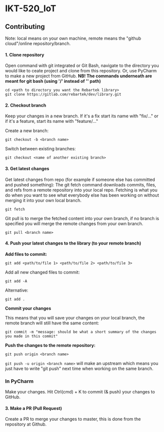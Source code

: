 # IKT-520_IoT

## Contributing

Note: local means on your own machine, remote means the "github cloud"/online repository/branch.

#### 1. Clone repository

Open command with git integrated or Git Bash, navigate to the directory you would like to ceate project and clone from this repository.
Or, use PyCharm to make a new project from GitHub.
**NB! The commands underneath are meant for git bash (using '/' instead of '\' path)**

```
cd <path to directory you want the Rebartek library>
git clone https://gitlab.com/rebartek/dev/library.git
```

#### 2. Checkout branch
Keep your changes in a new branch.
If it's a fix start its name with "fix/..." or if it's a feature, start its name with "feature/..."

Create a new branch:
```
git checkout -b <branch name>
```

Switch between existing branches:
```
git checkout <name of another existing branch>
```

#### 3. Get latest changes

Get latest changes from repo (for example if someone else has committed and pushed something):
The git fetch command downloads commits, files, and refs from a remote repository into your local repo. Fetching is what you do when you want to see what everybody else has been working on without merging it into your own local branch.
```
git fetch
``` 
Git pull is to merge the fetched content into your own branch, if no branch is specified you will merge the remote changes from your own branch. 
```
git pull <branch name>
```

#### 4. Push your latest changes to the library (to your remote branch)

**Add files to commit:**
```
git add <path/to/file 1> <path/to/file 2> <path/to/file 3>
```
Add all new changed files to commit:
```
git add -A
```
Alternative:
```
git add .
```

**Commit your changes**

This means that you will save your changes on your local branch, the remote branch will still have the same content:
```
git commit -m "message: should be what a short summary of the changes you made in this commit"
```

**Push the changes to the remote repository:**
```
git push origin <branch name>
```

`git push -u origin <branch name>` will make an upstream which means you just have to write "git push" next time when working on the same branch. 

### In PyCharm
Make your changes. Hit Ctrl(cmd) + K to commit (& push) your changes to GitHub.

#### 3. Make a PR (Pull Request)

Create a PR to merge your changes to master, this is done from the repository at Github.
